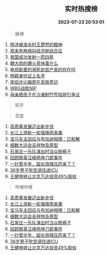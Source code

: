 <div align="center"><h2>实时热搜榜</h2><h4>2023-07-23 20:53:01</h4></div>

> 微博  

1. [杨洋被泼水时王楚然的眼神](https://s.weibo.com/weibo?q=%23%E6%9D%A8%E6%B4%8B%E8%A2%AB%E6%B3%BC%E6%B0%B4%E6%97%B6%E7%8E%8B%E6%A5%9A%E7%84%B6%E7%9A%84%E7%9C%BC%E7%A5%9E%23&t=31&band_rank=1&Refer=top)<br />
2. [原来有种病叫经济舱综合征](https://s.weibo.com/weibo?q=%23%E5%8E%9F%E6%9D%A5%E6%9C%89%E7%A7%8D%E7%97%85%E5%8F%AB%E7%BB%8F%E6%B5%8E%E8%88%B1%E7%BB%BC%E5%90%88%E5%BE%81%23&t=31&band_rank=2&Refer=top)<br />
3. [我国成功发射一箭四星](https://s.weibo.com/weibo?q=%23%E6%88%91%E5%9B%BD%E6%88%90%E5%8A%9F%E5%8F%91%E5%B0%84%E4%B8%80%E7%AE%AD%E5%9B%9B%E6%98%9F%23&t=31&band_rank=3&Refer=top)<br />
4. [魏大勋的爆火意味着什么](https://s.weibo.com/weibo?q=%23%E9%AD%8F%E5%A4%A7%E5%8B%8B%E7%9A%84%E7%88%86%E7%81%AB%E6%84%8F%E5%91%B3%E7%9D%80%E4%BB%80%E4%B9%88%23&t=31&band_rank=4&Refer=top)<br />
5. [电视剧里的濒死剖宫产真的存在吗](https://s.weibo.com/weibo?q=%E7%94%B5%E8%A7%86%E5%89%A7%E9%87%8C%E7%9A%84%E6%BF%92%E6%AD%BB%E5%89%96%E5%AE%AB%E4%BA%A7%E7%9C%9F%E7%9A%84%E5%AD%98%E5%9C%A8%E5%90%97&t=31&band_rank=5&Refer=top)<br />
6. [杨颖身份证上名字](https://s.weibo.com/weibo?q=%E6%9D%A8%E9%A2%96%E8%BA%AB%E4%BB%BD%E8%AF%81%E4%B8%8A%E5%90%8D%E5%AD%97&t=31&band_rank=6&Refer=top)<br />
7. [宋焰许沁婚房在高铁旁边](https://s.weibo.com/weibo?q=%23%E5%AE%8B%E7%84%B0%E8%AE%B8%E6%B2%81%E5%A9%9A%E6%88%BF%E5%9C%A8%E9%AB%98%E9%93%81%E6%97%81%E8%BE%B9%23&t=31&band_rank=7&Refer=top)<br />
8. [WBG战胜NIP](https://s.weibo.com/weibo?q=%23WBG%E6%88%98%E8%83%9CNIP%23&t=31&band_rank=8&Refer=top)<br />
9. [母亲晒孩子在沙滩制竹签陷阱引争议](https://s.weibo.com/weibo?q=%23%E6%AF%8D%E4%BA%B2%E6%99%92%E5%AD%A9%E5%AD%90%E5%9C%A8%E6%B2%99%E6%BB%A9%E5%88%B6%E7%AB%B9%E7%AD%BE%E9%99%B7%E9%98%B1%E5%BC%95%E4%BA%89%E8%AE%AE%23&t=31&band_rank=9&Refer=top)<br />

> 知乎  


> 百度  

1. [高质量发展迈出新步伐](https://www.baidu.com/s?wd=%E9%AB%98%E8%B4%A8%E9%87%8F%E5%8F%91%E5%B1%95%E8%BF%88%E5%87%BA%E6%96%B0%E6%AD%A5%E4%BC%90&sa=fyb_news&rsv_dl=fyb_news)<br />
2. [长江上游新一轮强降雨来袭](https://www.baidu.com/s?wd=%E9%95%BF%E6%B1%9F%E4%B8%8A%E6%B8%B8%E6%96%B0%E4%B8%80%E8%BD%AE%E5%BC%BA%E9%99%8D%E9%9B%A8%E6%9D%A5%E8%A2%AD&sa=fyb_news&rsv_dl=fyb_news)<br />
3. [宝马车主回应与布加迪相撞：已和解](https://www.baidu.com/s?wd=%E5%AE%9D%E9%A9%AC%E8%BD%A6%E4%B8%BB%E5%9B%9E%E5%BA%94%E4%B8%8E%E5%B8%83%E5%8A%A0%E8%BF%AA%E7%9B%B8%E6%92%9E%EF%BC%9A%E5%B7%B2%E5%92%8C%E8%A7%A3&sa=fyb_news&rsv_dl=fyb_news)<br />
4. [细数大运会吉祥物及原型](https://www.baidu.com/s?wd=%E7%BB%86%E6%95%B0%E5%A4%A7%E8%BF%90%E4%BC%9A%E5%90%89%E7%A5%A5%E7%89%A9%E5%8F%8A%E5%8E%9F%E5%9E%8B&sa=fyb_news&rsv_dl=fyb_news)<br />
5. [石家庄一乐队演出时当众脱裤子](https://www.baidu.com/s?wd=%E7%9F%B3%E5%AE%B6%E5%BA%84%E4%B8%80%E4%B9%90%E9%98%9F%E6%BC%94%E5%87%BA%E6%97%B6%E5%BD%93%E4%BC%97%E8%84%B1%E8%A3%A4%E5%AD%90&sa=fyb_news&rsv_dl=fyb_news)<br />
6. [回顾那英汪峰杨坤刀郎事件](https://www.baidu.com/s?wd=%E5%9B%9E%E9%A1%BE%E9%82%A3%E8%8B%B1%E6%B1%AA%E5%B3%B0%E6%9D%A8%E5%9D%A4%E5%88%80%E9%83%8E%E4%BA%8B%E4%BB%B6&sa=fyb_news&rsv_dl=fyb_news)<br />
7. [一针管半年，超长效降压药来了？](https://www.baidu.com/s?wd=%E4%B8%80%E9%92%88%E7%AE%A1%E5%8D%8A%E5%B9%B4%EF%BC%8C%E8%B6%85%E9%95%BF%E6%95%88%E9%99%8D%E5%8E%8B%E8%8D%AF%E6%9D%A5%E4%BA%86%EF%BC%9F&sa=fyb_news&rsv_dl=fyb_news)<br />
8. [36岁男子吹空调住进ICU](https://www.baidu.com/s?wd=36%E5%B2%81%E7%94%B7%E5%AD%90%E5%90%B9%E7%A9%BA%E8%B0%83%E4%BD%8F%E8%BF%9BICU&sa=fyb_news&rsv_dl=fyb_news)<br />
9. [王健林转让北京万达投资49%股权](https://www.baidu.com/s?wd=%E7%8E%8B%E5%81%A5%E6%9E%97%E8%BD%AC%E8%AE%A9%E5%8C%97%E4%BA%AC%E4%B8%87%E8%BE%BE%E6%8A%95%E8%B5%8449%25%E8%82%A1%E6%9D%83&sa=fyb_news&rsv_dl=fyb_news)<br />

> 哔哩哔哩  

1. [高质量发展迈出新步伐](https://www.baidu.com/s?wd=%E9%AB%98%E8%B4%A8%E9%87%8F%E5%8F%91%E5%B1%95%E8%BF%88%E5%87%BA%E6%96%B0%E6%AD%A5%E4%BC%90&sa=fyb_news&rsv_dl=fyb_news)<br />
2. [长江上游新一轮强降雨来袭](https://www.baidu.com/s?wd=%E9%95%BF%E6%B1%9F%E4%B8%8A%E6%B8%B8%E6%96%B0%E4%B8%80%E8%BD%AE%E5%BC%BA%E9%99%8D%E9%9B%A8%E6%9D%A5%E8%A2%AD&sa=fyb_news&rsv_dl=fyb_news)<br />
3. [宝马车主回应与布加迪相撞：已和解](https://www.baidu.com/s?wd=%E5%AE%9D%E9%A9%AC%E8%BD%A6%E4%B8%BB%E5%9B%9E%E5%BA%94%E4%B8%8E%E5%B8%83%E5%8A%A0%E8%BF%AA%E7%9B%B8%E6%92%9E%EF%BC%9A%E5%B7%B2%E5%92%8C%E8%A7%A3&sa=fyb_news&rsv_dl=fyb_news)<br />
4. [细数大运会吉祥物及原型](https://www.baidu.com/s?wd=%E7%BB%86%E6%95%B0%E5%A4%A7%E8%BF%90%E4%BC%9A%E5%90%89%E7%A5%A5%E7%89%A9%E5%8F%8A%E5%8E%9F%E5%9E%8B&sa=fyb_news&rsv_dl=fyb_news)<br />
5. [石家庄一乐队演出时当众脱裤子](https://www.baidu.com/s?wd=%E7%9F%B3%E5%AE%B6%E5%BA%84%E4%B8%80%E4%B9%90%E9%98%9F%E6%BC%94%E5%87%BA%E6%97%B6%E5%BD%93%E4%BC%97%E8%84%B1%E8%A3%A4%E5%AD%90&sa=fyb_news&rsv_dl=fyb_news)<br />
6. [回顾那英汪峰杨坤刀郎事件](https://www.baidu.com/s?wd=%E5%9B%9E%E9%A1%BE%E9%82%A3%E8%8B%B1%E6%B1%AA%E5%B3%B0%E6%9D%A8%E5%9D%A4%E5%88%80%E9%83%8E%E4%BA%8B%E4%BB%B6&sa=fyb_news&rsv_dl=fyb_news)<br />
7. [一针管半年，超长效降压药来了？](https://www.baidu.com/s?wd=%E4%B8%80%E9%92%88%E7%AE%A1%E5%8D%8A%E5%B9%B4%EF%BC%8C%E8%B6%85%E9%95%BF%E6%95%88%E9%99%8D%E5%8E%8B%E8%8D%AF%E6%9D%A5%E4%BA%86%EF%BC%9F&sa=fyb_news&rsv_dl=fyb_news)<br />
8. [36岁男子吹空调住进ICU](https://www.baidu.com/s?wd=36%E5%B2%81%E7%94%B7%E5%AD%90%E5%90%B9%E7%A9%BA%E8%B0%83%E4%BD%8F%E8%BF%9BICU&sa=fyb_news&rsv_dl=fyb_news)<br />
9. [王健林转让北京万达投资49%股权](https://www.baidu.com/s?wd=%E7%8E%8B%E5%81%A5%E6%9E%97%E8%BD%AC%E8%AE%A9%E5%8C%97%E4%BA%AC%E4%B8%87%E8%BE%BE%E6%8A%95%E8%B5%8449%25%E8%82%A1%E6%9D%83&sa=fyb_news&rsv_dl=fyb_news)<br />
